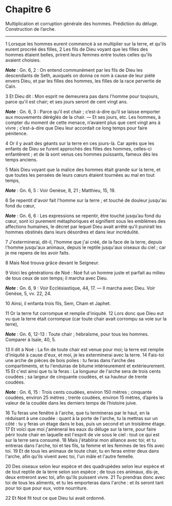 # Chapitre 6

Multiplication et corruption générale des hommes.
Prédiction du déluge.
Construction de l’arche.

***

1 Lorsque les hommes eurent commencé à se multiplier sur la terre, et qu'ils eurent procréé des filles, 2 Les fils de Dieu voyant que les filles des hommes étaient belles, prirent leurs femmes entre toutes celles qu'ils avaient choisies.

***Note*** :  Gn. 6, 2 : On entend communément par les fils de Dieu les descendants de Seth, auxquels on donna ce nom à cause de leur piété envers Dieu, et par les filles des hommes, les filles de la race pervertie de Caïn.

3 Et Dieu dit : Mon esprit ne demeurera pas dans l'homme pour toujours, parce qu'il est chair; et ses jours seront de cent vingt ans.

***Note*** :  Gn. 6, 3 : Parce qu’il est chair ; c’est-à-dire qu’il se laisse emporter aux mouvements déréglés de la chair. ― Et ses jours, etc. Les hommes, à compter du moment de cette menace, n’avaient plus que cent vingt ans à vivre ; c’est-à-dire que Dieu leur accordait ce long temps pour faire pénitence.


4 Or il y avait des géants sur la terre en ces jours-là. Car après que les enfants de Dieu se furent approchés des filles des hommes, celles-ci enfantèrent ; et de là sont venus ces hommes puissants, fameux dès les temps anciens.


5 Mais Dieu voyant que la malice des hommes était grande sur la terre, et que toutes les pensées de leurs cœurs étaient tournées au mal en tout temps,

***Note*** :  Gn. 6, 5 : Voir Genèse, 8, 21 ; Matthieu, 15, 19.

6 Se repentit d'avoir fait l'homme sur la terre ; et touché de douleur jusqu'au fond du cœur,

***Note*** :  Gn. 6, 6 : Les expressions se repentir, être touché jusqu’au fond du cœur, sont ici purement métaphoriques et signifient sous les emblèmes des affections humaines, le décret par lequel Dieu avait arrêté qu’il punirait les hommes obstinés dans leurs désordres et dans leur incrédulité.

7 J'exterminerai, dit-il, l'homme que j'ai créé, de la face de la terre, depuis l'homme jusqu'aux animaux, depuis le reptile jusqu'aux oiseaux du ciel ; car je me repens de les avoir faits.


8 Mais Noé trouva grâce devant le Seigneur.


9 Voici les générations de Noé : Noé fut un homme juste et parfait au milieu de tous ceux de son temps; il marcha avec Dieu.

***Note*** :  Gn. 6, 9 : Voir Ecclésiastique, 44, 17. ― Il marcha avec Dieu. Voir Genèse, 5, vv. 22, 24.


10 Ainsi, il enfanta trois fils, Sem, Cham et Japhet.


11 Or la terre fut corrompue et remplie d'iniquité. 12 Lors donc que Dieu eut vu que la terre était corrompue (car toute chair avait corrompu sa voie sur la terre),

***Note*** :  Gn. 6, 12-13 : Toute chair ; hébraïsme, pour tous les hommes. Comparer à Isaïe, 40, 5.


13 Il dit à Noé : La fin de toute chair est venue pour moi; la terre est remplie d'iniquité à cause d'eux, et moi, je les exterminerai avec la terre. 14 Fais-toi une arche de pièces de bois polies : tu feras dans l'arche des compartiments, et tu l'enduiras de bitume intérieurement et extérieurement. 15 Et c'est ainsi que tu la feras : La longueur de l'arche sera de trois cents coudées ; sa largeur de cinquante coudées, et sa hauteur de trente coudées.

***Note*** :  Gn. 6, 15 : Trois cents coudées, environ 150 mètres ; cinquante coudées, environ 25 mètres ; trente coudées, environ 15 mètres, d’après la valeur de la coudée dans les derniers temps de l’histoire juive.

16 Tu feras une fenêtre à l'arche, que tu termineras par le haut, en la réduisant à une coudée : quant à la porte de l'arche, tu la mettras sur un côté : tu y feras un étage dans le bas, puis un second et un troisième étage. 17 Et voici que moi j'amènerai les eaux du déluge sur la terre, pour faire périr toute chair en laquelle est l'esprit de vie sous le ciel : tout ce qui est sur la terre sera consumé. 18 Mais j'établirai mon alliance avec toi; et tu entreras dans l'arche, toi et tes fils, ta femme et les femmes de tes fils avec toi. 19 Et de tous les animaux de toute chair, tu en feras entrer deux dans l'arche, afin qu'ils vivent avec toi, l'un mâle et l'autre femelle.


20 Des oiseaux selon leur espèce et des quadrupèdes selon leur espèce et de tout reptile de la terre selon son espèce ; de tous ces animaux, dis-je, deux entreront avec toi, afin qu'ils puissent vivre. 21 Tu prendras donc avec toi de tous les aliments, et tu les emporteras dans l'arche : et ils seront tant pour toi que pour eux, votre nourriture.


22 Et Noé fit tout ce que Dieu lui avait ordonné.

